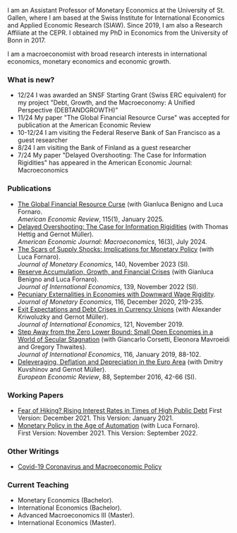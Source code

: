 I am an Assistant Professor of Monetary Economics at the University of St. Gallen, where I am based at the Swiss Institute for International Economics and Applied Economic Research (SIAW). Since 2019, I am also a Research Affiliate at the CEPR. I obtained my PhD in Economics from the University of Bonn in 2017.

I am a macroeconomist with broad research interests in international economics, monetary economics and economic growth. 

### What is new?
- 12/24 I was awarded an SNSF Starting Grant (Swiss ERC equivalent) for my project "Debt, Growth, and the Macroeconomy: A Unified Perspective (DEBTANDGROWTH)"
- 11/24 My paper "The Global Financial Resource Curse" was accepted for publication at the American Economic Review
- 10-12/24 I am visiting the Federal Reserve Bank of San Francisco as a guest researcher
- 8/24 I am visiting the Bank of Finland as a guest researcher
- 7/24 My paper "Delayed Overshooting: The Case for Information Rigidities" has appeared in the American Economic Journal: Macroeconomics

### Publications
- [The Global Financial Resource Curse](https://www.aeaweb.org/articles?id=10.1257/aer.20211792) (with Gianluca Benigno and Luca Fornaro.   
*American Economic Review*, 115(1), January 2025.
- [Delayed Overshooting: The Case for Information Rigidities](https://www.aeaweb.org/articles?id=10.1257/mac.20210212&&from=f) (with Thomas Hettig and Gernot Müller).     
*American Economic Journal: Macroeconomics*, 16(3), July 2024.  
- [The Scars of Supply Shocks: Implications for Monetary Policy](https://www.sciencedirect.com/science/article/pii/S0304393223000417?via%3Dihub) (with Luca Fornaro).  
*Journal of Monetary Economics*, 140, November 2023 (SI).
- [Reserve Accumulation, Growth, and Financial Crises](https://crei.cat/wp-content/uploads/2022/12/RAGFC-pub-1.pdf) (with Gianluca Benigno and Luca Fornaro).   
*Journal of International Economics*, 139, November 2022 (SI). 
- [Pecuniary Externalities in Economies with Downward Wage Rigidity](https://www.sciencedirect.com/science/article/abs/pii/S0304393219301904).  
*Journal of Monetary Economics*, 116, December 2020, 219-235.
- [Exit Expectations and Debt Crises in Currency Unions](https://www.sciencedirect.com/science/article/abs/pii/S0022199619300777) (with Alexander Kriwoluzky and Gernot Müller).   
*Journal of International Economics*, 121, November 2019.
- [Step Away from the Zero Lower Bound: Small Open Economies in a World of Secular Stagnation](https://www.sciencedirect.com/science/article/abs/pii/S002219961830254X?via%3Dihub) (with Giancarlo Corsetti, Eleonora Mavroeidi and Gregory Thwaites).  
*Journal of International Economics*, 116, January 2019, 88-102.
- [Deleveraging, Deflation and Depreciation in the Euro Area](https://www.sciencedirect.com/science/article/abs/pii/S001429211630037X) (with Dmitry Kuvshinov and Gernot Müller).  
*European Economic Review*, 88, September 2016, 42-66 (SI). 


### Working Papers
- <a href="[https://www.example.com](https://papers.ssrn.com/abstract=4974874)" target="_blank">Fear of Hiking? Rising Interest Rates in Times of High Public Debt</a>
First Version: December 2021. This Version: January 2021.
- [Monetary Policy in the Age of Automation](https://ssrn.com/abstract=3846363) (with Luca Fornaro).  
First Version: November 2021. This Version: September 2022.


### Other Writings
- [Covid-19 Coronavirus and Macroeconomic Policy]()

### Current Teaching
- Monetary Economics (Bachelor).
- International Economics (Bachelor).
- Advanced Macroeconomics III (Master).
- International Economics (Master).
